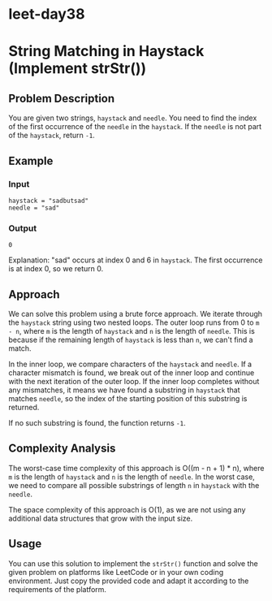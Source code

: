 # leet-day38

# String Matching in Haystack (Implement strStr())

## Problem Description

You are given two strings, `haystack` and `needle`. You need to find the index of the first occurrence of the `needle` in the `haystack`. If the `needle` is not part of the `haystack`, return `-1`.

## Example

### Input

```
haystack = "sadbutsad"
needle = "sad"
```

### Output

```
0
```

Explanation: "sad" occurs at index 0 and 6 in `haystack`. The first occurrence is at index 0, so we return 0.

## Approach

We can solve this problem using a brute force approach. We iterate through the `haystack` string using two nested loops. The outer loop runs from 0 to `m - n`, where `m` is the length of `haystack` and `n` is the length of `needle`. This is because if the remaining length of `haystack` is less than `n`, we can't find a match.

In the inner loop, we compare characters of the `haystack` and `needle`. If a character mismatch is found, we break out of the inner loop and continue with the next iteration of the outer loop. If the inner loop completes without any mismatches, it means we have found a substring in `haystack` that matches `needle`, so the index of the starting position of this substring is returned.

If no such substring is found, the function returns `-1`.

## Complexity Analysis

The worst-case time complexity of this approach is O((m - n + 1) * n), where `m` is the length of `haystack` and `n` is the length of `needle`. In the worst case, we need to compare all possible substrings of length `n` in `haystack` with the `needle`.

The space complexity of this approach is O(1), as we are not using any additional data structures that grow with the input size.

## Usage

You can use this solution to implement the `strStr()` function and solve the given problem on platforms like LeetCode or in your own coding environment. Just copy the provided code and adapt it according to the requirements of the platform.
